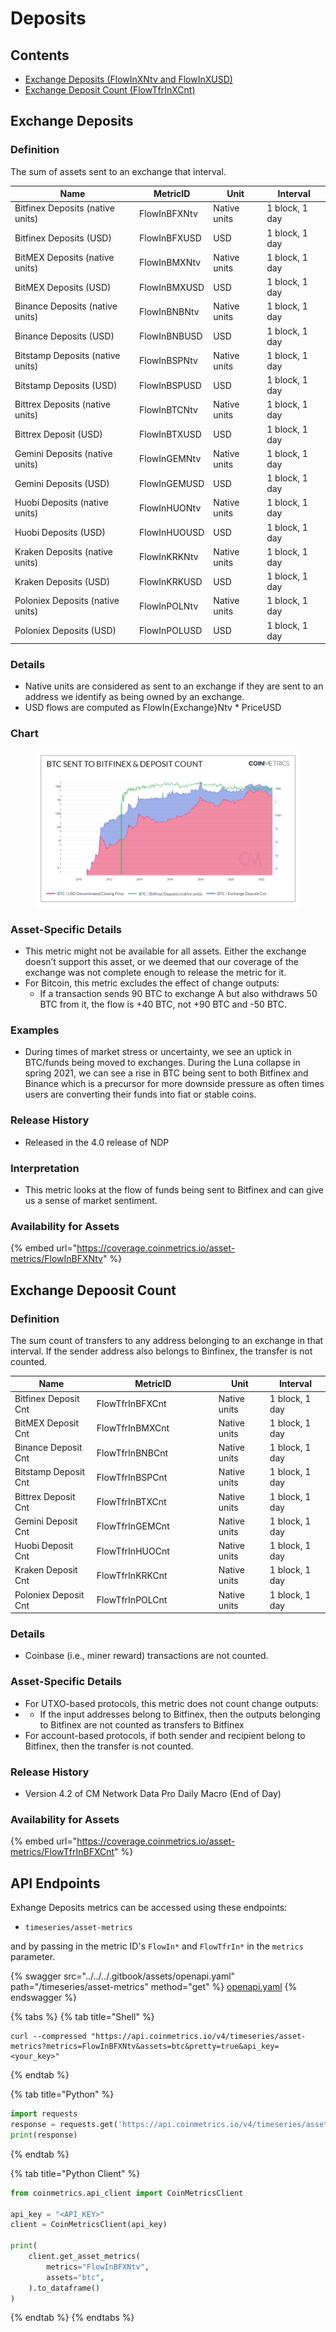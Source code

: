 # Deposits

## Contents

* [Exchange Deposits (FlowInXNtv and FlowInXUSD)](deposits.md#flowin)
* [Exchange Deposit Count (FlowTfrInXCnt)](deposits.md#flowtfrin)

## Exchange Deposits <a href="#flowin" id="flowin"></a>

### Definition

The sum of assets sent to an exchange that interval.

| Name                             | MetricID     | Unit         | Interval       |
| -------------------------------- | ------------ | ------------ | -------------- |
| Bitfinex Deposits (native units) | FlowInBFXNtv | Native units | 1 block, 1 day |
| Bitfinex Deposits (USD)          | FlowInBFXUSD | USD          | 1 block, 1 day |
| BitMEX Deposits (native units)   | FlowInBMXNtv | Native units | 1 block, 1 day |
| BitMEX Deposits (USD)            | FlowInBMXUSD | USD          | 1 block, 1 day |
| Binance Deposits (native units)  | FlowInBNBNtv | Native units | 1 block, 1 day |
| Binance Deposits (USD)           | FlowInBNBUSD | USD          | 1 block, 1 day |
| Bitstamp Deposits (native units) | FlowInBSPNtv | Native units | 1 block, 1 day |
| Bitstamp Deposits (USD)          | FlowInBSPUSD | USD          | 1 block, 1 day |
| Bittrex Deposits (native units)  | FlowInBTCNtv | Native units | 1 block, 1 day |
| Bittrex Deposit (USD)            | FlowInBTXUSD | USD          | 1 block, 1 day |
| Gemini Deposits (native units)   | FlowInGEMNtv | Native units | 1 block, 1 day |
| Gemini Deposits (USD)            | FlowInGEMUSD | USD          | 1 block, 1 day |
| Huobi Deposits (native units)    | FlowInHUONtv | Native units | 1 block, 1 day |
| Huobi Deposits (USD)             | FlowInHUOUSD | USD          | 1 block, 1 day |
| Kraken Deposits (native units)   | FlowInKRKNtv | Native units | 1 block, 1 day |
| Kraken Deposits (USD)            | FlowInKRKUSD | USD          | 1 block, 1 day |
| Poloniex Deposits (native units) | FlowInPOLNtv | Native units | 1 block, 1 day |
| Poloniex Deposits (USD)          | FlowInPOLUSD | USD          | 1 block, 1 day |

### Details

* Native units are considered as sent to an exchange if they are sent to an address we identify as being owned by an exchange.
* USD flows are computed as FlowIn{Exchange}Ntv \* PriceUSD

### Chart

<figure><img src="../../../.gitbook/assets/BTC_Sent_to_Bitfinex___Deposit_Count.png" alt=""><figcaption></figcaption></figure>

### Asset-Specific Details

* This metric might not be available for all assets. Either the exchange doesn’t support this asset, or we deemed that our coverage of the exchange was not complete enough to release the metric for it.
* For Bitcoin, this metric excludes the effect of change outputs:
  * If a transaction sends 90 BTC to exchange A but also withdraws 50 BTC from it, the flow is +40 BTC, not +90 BTC and -50 BTC.

### Examples

* During times of market stress or uncertainty, we see an uptick in BTC/funds being moved to exchanges. During the Luna collapse in spring 2021, we can see a rise in BTC being sent to both Bitfinex and Binance which is a precursor for more downside pressure as often times users are converting their funds into fiat or stable coins.

### Release History

* Released in the 4.0 release of NDP

### Interpretation

* This metric looks at the flow of funds being sent to Bitfinex and can give us a sense of market sentiment.

### Availability for Assets

{% embed url="https://coverage.coinmetrics.io/asset-metrics/FlowInBFXNtv" %}

## Exchange Depoosit Count <a href="#flowtfrin" id="flowtfrin"></a>

### Definition

The sum count of transfers to any address belonging to an exchange in that interval. If the sender address also belongs to Binfinex, the transfer is not counted.

<table><thead><tr><th>Name</th><th width="181">MetricID</th><th>Unit</th><th>Interval</th></tr></thead><tbody><tr><td>Bitfinex Deposit Cnt</td><td>FlowTfrInBFXCnt</td><td>Native units</td><td>1 block, 1 day</td></tr><tr><td>BitMEX Deposit Cnt</td><td>FlowTfrInBMXCnt</td><td>Native units</td><td>1 block, 1 day</td></tr><tr><td>Binance Deposit Cnt</td><td>FlowTfrInBNBCnt</td><td>Native units</td><td>1 block, 1 day</td></tr><tr><td>Bitstamp Deposit Cnt</td><td>FlowTfrInBSPCnt</td><td>Native units</td><td>1 block, 1 day</td></tr><tr><td>Bittrex Deposit Cnt</td><td>FlowTfrInBTXCnt</td><td>Native units</td><td>1 block, 1 day</td></tr><tr><td>Gemini Deposit Cnt</td><td>FlowTfrInGEMCnt</td><td>Native units</td><td>1 block, 1 day</td></tr><tr><td>Huobi Deposit Cnt</td><td>FlowTfrInHUOCnt</td><td>Native units</td><td>1 block, 1 day</td></tr><tr><td>Kraken Deposit Cnt</td><td>FlowTfrInKRKCnt</td><td>Native units</td><td>1 block, 1 day</td></tr><tr><td>Poloniex Deposit Cnt</td><td>FlowTfrInPOLCnt</td><td>Native units</td><td>1 block, 1 day</td></tr></tbody></table>

### Details

* Coinbase (i.e., miner reward) transactions are not counted.

### Asset-Specific Details

* For UTXO-based protocols, this metric does not count change outputs:
*
  * If the input addresses belong to Bitfinex, then the outputs belonging to Bitfinex are not counted as transfers to Bitfinex
* For account-based protocols, if both sender and recipient belong to Bitfinex, then the transfer is not counted.

### Release History

* Version 4.2 of CM Network Data Pro Daily Macro (End of Day)

### Availability for Assets

{% embed url="https://coverage.coinmetrics.io/asset-metrics/FlowTfrInBFXCnt" %}

## API Endpoints

Exhange Deposits metrics can be accessed using these endpoints:

* `timeseries/asset-metrics`

and by passing in the metric ID's `FlowIn*` and `FlowTfrIn*` in the `metrics` parameter.

{% swagger src="../../../.gitbook/assets/openapi.yaml" path="/timeseries/asset-metrics" method="get" %}
[openapi.yaml](../../../.gitbook/assets/openapi.yaml)
{% endswagger %}

{% tabs %}
{% tab title="Shell" %}
```shell
curl --compressed "https://api.coinmetrics.io/v4/timeseries/asset-metrics?metrics=FlowInBFXNtv&assets=btc&pretty=true&api_key=<your_key>"
```
{% endtab %}

{% tab title="Python" %}
```python
import requests
response = requests.get('https://api.coinmetrics.io/v4/timeseries/asset-metrics?metrics=FlowInBFXNtv&assets=btc&pretty=true&api_key=<your_key>').json()
print(response)
```
{% endtab %}

{% tab title="Python Client" %}
```python
from coinmetrics.api_client import CoinMetricsClient

api_key = "<API_KEY>"
client = CoinMetricsClient(api_key)

print(
    client.get_asset_metrics(
        metrics="FlowInBFXNtv", 
        assets="btc",
    ).to_dataframe()
)
```
{% endtab %}
{% endtabs %}
